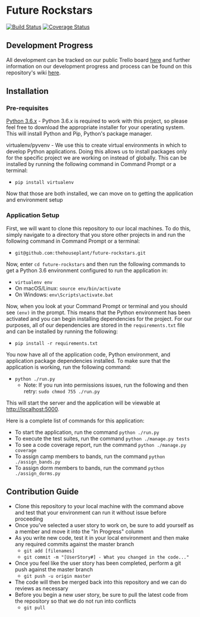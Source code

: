 
# Future Rockstars
[![Build Status](https://travis-ci.org/thehouseplant/future-rockstars.svg?branch=master)](https://travis-ci.org/thehouseplant/future-rockstars)
[![Coverage Status](https://coveralls.io/repos/github/thehouseplant/future-rockstars/badge.svg?branch=master)](https://coveralls.io/github/thehouseplant/future-rockstars?branch=master)

## Development Progress

All development can be tracked on our public Trello board [here](https://trello.com/b/sDJQagZ3/future-rockstars-python-project) and further information on our development progress and process can be found on this repository's wiki [here](https://github.com/thehouseplant/future-rockstars/wiki). 

## Installation

### Pre-requisites

[Python 3.6.x](https://www.python.org/downloads/) - Python 3.6.x is required to work
with this project, so please feel free to download the appropriate installer for your operating system. This will install Python and Pip, Python's package manager. 

virtualenv/pyvenv - We use this to create virtual environments in which to develop Python applications. Doing this allows us to install packages only for the specific project we are working on instead of globally. This can be installed
by running the following command in Command Prompt or a terminal: 

- `pip install virtualenv`

Now that those are both installed, we can move on to getting the application and environment setup

### Application Setup

First, we will want to clone this repository to our local machines. To do this, simply navigate to a directory that you store other projects in and run the following command in Command Prompt or a terminal: 

- `git@github.com:thehouseplant/future-rockstars.git`

Now, enter `cd future-rockstars` and then run the following commands to get a Python 3.6 environment configured to run the application in:

- `virtualenv env`
- On macOS/Linux: `source env/bin/activate` 
- On Windows: `env\Scripts\activate.bat`

Now, when you look at your Command Prompt or terminal and you should see `(env)` in the prompt. This means that the Python environment has been activated and you can begin
installing dependencies for the project. For our purposes, all of our dependencies are stored in the `requirements.txt` file and can be installed by running the following: 

- `pip install -r requirements.txt`

You now have all of the application code, Python environment, and application package dependencies installed. To make sure that the application is working, run the following command:

- `python ./run.py`
  - Note: If you run into permissions issues, run the following and then retry: `sudo chmod 755 ./run.py`

This will start the server and the application will be viewable at [http://localhost:5000](http://localhost:5000).

Here is a complete list of commands for this application:
- To start the application, run the command `python ./run.py`
- To execute the test suites, run the command `python ./manage.py tests`
- To see a code coverage report, run the command `python ./manage.py coverage`
- To assign camp members to bands, run the command `python ./assign_bands.py`
- To assign dorm members to bands, run the command `python ./assign_dorms.py`

## Contribution Guide

- Clone this repository to your local machine with the command above and test that your environment can run it without issue before proceeding
- Once you've selected a user story to work on, be sure to add yourself as a member and move it into the "In Progress" column
- As you write new code, test it in your local environment and then make any required commits against the master branch
  - `git add [filenames]`
  - `git commit -m "[UserStory#] - What you changed in the code..."`
- Once you feel like the user story has been completed, perform a git push against the master branch
  - `git push -u origin master`
- The code will then be merged back into this repository and we can do reviews as necessary
- Before you begin a new user story, be sure to pull the latest code from the repository so that we do not run into conflicts
  - `git pull`

